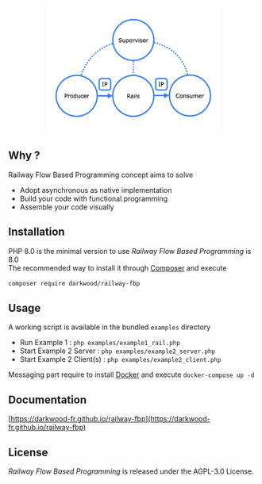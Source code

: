 <p align="center">
  <a href="https://github.com/darkwood-fr/railway-fbp">
    <img src="docs/theme/images/concept.png" width="auto" height="256px" alt="Railway Flow Based Programming">
  </a>
</p>

## Why ?

Railway Flow Based Programming concept aims to solve

- Adopt asynchronous as native implementation
- Build your code with functional programming
- Assemble your code visually

## Installation

PHP 8.0 is the minimal version to use _Railway Flow Based Programming_ is 8.0  
The recommended way to install it through [Composer](http://getcomposer.org/) and execute

```bash
composer require darkwood/railway-fbp
```

## Usage

A working script is available in the bundled `examples` directory

- Run Example 1 : `php examples/example1_rail.php`
- Start Example 2 Server : `php examples/example2_server.php`
- Start Example 2 Client(s) : `php examples/example2_client.php`

Messaging part require to install [Docker](https://www.docker.com) and execute `docker-compose up -d`

## Documentation

[https://darkwood-fr.github.io/railway-fbp](https://darkwood-fr.github.io/railway-fbp)

## License

_Railway Flow Based Programming_ is released under the AGPL-3.0 License.
